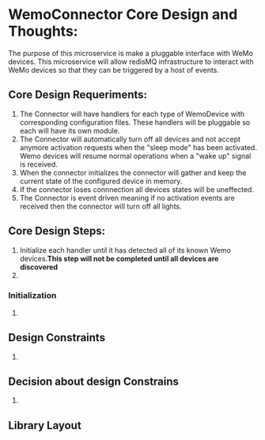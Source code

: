 # WemoConnector Core Design and Thoughts:

The purpose of this microservice is make a pluggable interface with WeMo devices. This microservice will allow redisMQ infrastructure to interact with WeMo devices so that they can be triggered by a host of events.

## Core Design Requeriments:

1. The Connector will have handlers for each type of WemoDevice with corresponding configuration files. These handlers will be pluggable so each will have its own module.
2. The Connector will automatically turn off all devices and not accept anymore activation requests when the "sleep mode" has been activated. Wemo devices will resume normal operations when a "wake up" signal is received.
3. When the connector initializes the connector will gather and keep the current state of the configured device in memory.
4. If the connector loses connnection all devices states will be uneffected.
5. The Connector is event driven meaning if no activation events are received then the connector will turn off all lights.

## Core Design Steps:

1. Initialize each handler until it has detected all of its known Wemo devices.**This step will not be completed until all devices are discovered**
2. 

### Initialization
1.

## Design Constraints
1. 

## Decision about design Constrains
1. 

## Library Layout

